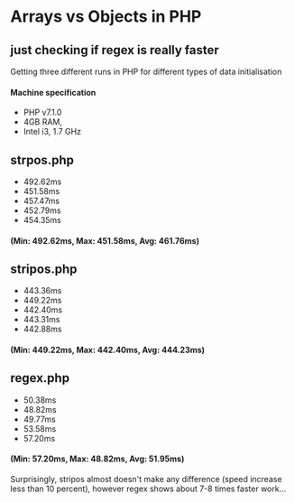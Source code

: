 # Arrays vs Objects in PHP
## just checking if regex is really faster

Getting three different runs in PHP for different types of data initialisation

#### Machine specification
* PHP v7.1.0
* 4GB RAM,
* Intel i3, 1.7 GHz

## strpos.php
* 492.62ms
* 451.58ms
* 457.47ms
* 452.79ms
* 454.35ms
#### (Min: 492.62ms, Max: 451.58ms, Avg: 461.76ms)

## stripos.php
* 443.36ms
* 449.22ms
* 442.40ms
* 443.31ms
* 442.88ms
#### (Min: 449.22ms, Max: 442.40ms, Avg: 444.23ms)

## regex.php
* 50.38ms
* 48.82ms
* 49.77ms
* 53.58ms
* 57.20ms
#### (Min: 57.20ms, Max: 48.82ms, Avg: 51.95ms)

Surprisingly, stripos almost doesn't make any difference (speed increase less than 10 percent), however regex shows about 7-8 times faster work...
